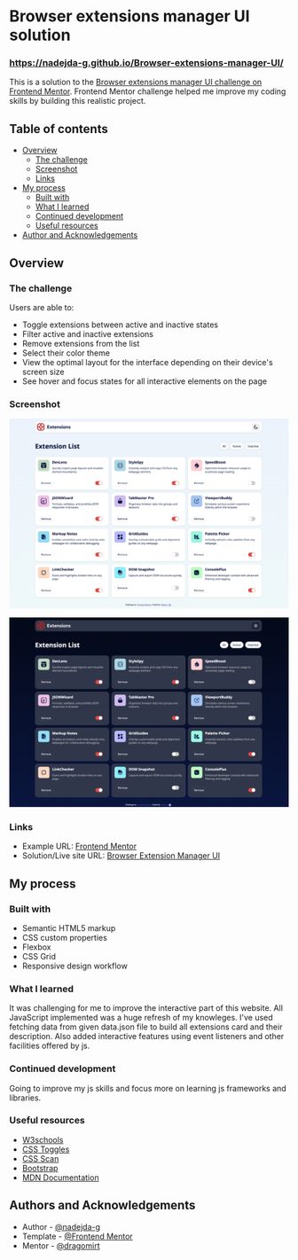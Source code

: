 # Browser extensions manager UI solution
### https://nadejda-g.github.io/Browser-extensions-manager-UI/


This is a solution to the [Browser extensions manager UI challenge on Frontend Mentor](https://www.frontendmentor.io/challenges/browser-extension-manager-ui-yNZnOfsMAp). Frontend Mentor challenge helped me improve my coding skills by building this realistic project. 

## Table of contents

- [Overview](#overview)
  - [The challenge](#the-challenge)
  - [Screenshot](#screenshot)
  - [Links](#links)
- [My process](#my-process)
  - [Built with](#built-with)
  - [What I learned](#what-i-learned)
  - [Continued development](#continued-development)
  - [Useful resources](#useful-resources)
- [Author and Acknowledgements](#author)



## Overview

### The challenge

Users are able to:

- Toggle extensions between active and inactive states
- Filter active and inactive extensions
- Remove extensions from the list
- Select their color theme
- View the optimal layout for the interface depending on their device's screen size
- See hover and focus states for all interactive elements on the page

### Screenshot

![White Theme](./whiteHomePage.png)

![Dark Theme](./darkHomePage.png)

### Links

- Example URL: [Frontend Mentor](https://www.frontendmentor.io/challenges/browser-extension-manager-ui-yNZnOfsMAp)
- Solution/Live site URL: [Browser Extension Manager UI](https://nadejda-g.github.io/Browser-extensions-manager-UI/)


## My process

### Built with

- Semantic HTML5 markup
- CSS custom properties
- Flexbox
- CSS Grid
- Responsive design workflow


### What I learned

It was challenging for me to improve the interactive part of this website. All JavaScript implemented was a huge refresh of my knowleges. I've used fetching data from given data.json file to build all extensions card and their description. Also added interactive features using event listeners  and other facilities offered by js.

### Continued development

Going to improve my js skills and focus more on learning js frameworks and libraries.

### Useful resources

- [W3schools](https://www.w3schools.com/) 
- [CSS Toggles](https://csstoggles.github.io/) 
- [CSS Scan](https://getcssscan.com/css-box-shadow-examples)
- [Bootstrap](https://getbootstrap.com/)
- [MDN Documentation](https://developer.mozilla.org/)


## Authors and Acknowledgements

- Author - [@nadejda-g](https://github.com/nadejda-g)
- Template - [@Frontend Mentor](https://www.frontendmentor.io)
- Mentor - [@dragomirt](https://github.com/dragomirt)

